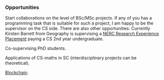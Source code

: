 ### Opportunities

Start collaborations on the level of BSc/MSc projects. If any of you has a programming task that is suitable for such a project,
I am happy to be the supervisor on the CS side. There are also other opportunities: 
Currently Kirsten Barrett from Geography is supervising a 
[NERC Research Experience Placement](http://www.nerc.ac.uk/funding/available/postgrad/advanced/experience/) 
paying a CS 2nd year undergraduate.

Co-supervising PhD students.

Applications of CS-maths in SC (interdisciplinary projects can be theoretical).

[Blockchain](blockchain-smart-contracts.md).
